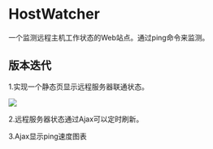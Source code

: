 # HostWatcher
一个监测远程主机工作状态的Web站点。通过ping命令来监测。

## 版本迭代

1.实现一个静态页显示远程服务器联通状态。

![](Documents/1.png)

2.远程服务器状态通过Ajax可以定时刷新。

3.Ajax显示ping速度图表
